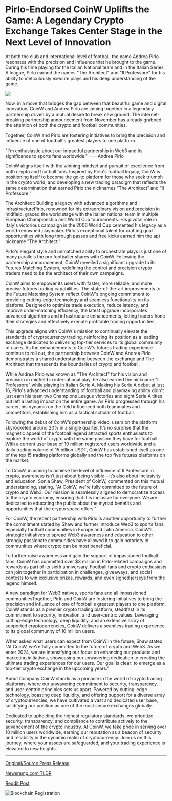 # Pirlo-Endorsed CoinW Uplifts the Game: A Legendary Crypto Exchange Takes Center Stage in the Next Level of Innovation

At both the club and international level of football, the name Andrea Pirlo resonates with the precision and influence that he brought to the game. During his time playing for the Italian National team and in the Italian Series A league, Pirlo earned the names "The Architect" and "Il Professore" for his ability to meticulously execute plays and his deep understanding of the game.

![](https://api.blockchainwire.io/uploads/Proleoio/editor_image/73e52739-598d-4c34-ba6f-45b36ac9c542.png)

Now, in a move that bridges the gap between that beautiful game and digital innovation, CoinW and Andrea Pirlo are joining together in a legendary partnership driven by a mutual desire to break new ground. The internet-breaking partnership announcement from November has already grabbed the attention of both the crypto and football communities.

Together, CoinW and Pirlo are fostering initiatives to bring the precision and influence of one of football's greatest players to one platform.

"I'm enthusiastic about our impactful partnership in Web3 and its significance to sports fans worldwide." ——Andrea Pirlo

CoinW aligns itself with the winning mindset and pursuit of excellence from both crypto and football fans. Inspired by Pirlo's football legacy, CoinW is positioning itself to become the go-to platform for those who seek triumph in the crypto world, and developing a new trading paradigm that reflects the same determination that earned Pirlo the nicknames “The Architect” and “Il Professore.”

The Architect: Building a legacy with advanced algorithms and infrastructurePirlo, renowned for his extraordinary vision and precision in midfield, graced the world stage with the Italian national team in multiple European Championship and World Cup tournaments. His pivotal role in Italy's victorious campaign in the 2006 World Cup cemented his legacy as a world-renowned playmaker. Pirlo's exceptional talent for crafting goal opportunities with long through passes and free kicks earned him the apt nickname "The Architect."

Pirlo's elegant style and unmatched ability to orchestrate plays is just one of many parallels the pro footballer shares with CoinW. Following the partnership announcement, CoinW unveiled a significant upgrade to its Futures Matching System, redefining the control and precision crypto traders need to be the architect of their own campaigns.

CoinW aims to empower its users with faster, more reliable, and more precise futures trading capabilities. The state-of-the-art improvements to the Future Matching System reflect CoinW's ongoing commitment to providing cutting-edge technology and seamless functionality on its platform. Designed to optimize trade execution, reduce latency, and improve order-matching efficiency, the latest upgrade incorporates advanced algorithms and infrastructure enhancements, letting traders hone their strategies and effectively execute profitable trading opportunities.

This upgrade aligns with CoinW's mission to continually elevate the standards of cryptocurrency trading, reinforcing its position as a leading exchange dedicated to delivering top-tier services to its global community of users. As the enhancements to CoinW's futures trading experience continue to roll out, the partnership between CoinW and Andrea Pirlo demonstrates a shared understanding between the exchange and The Architect that transcends the boundaries of crypto and football.

While Andrea Pirlo was known as "The Architect" for his vision and precision in midfield in international play, he also earned the nickname "Il Professore" while playing in Italian Serie A. Making his Serie A debut at just 16, Pirlo's advanced understanding of football and playmaking ability didn't just earn his team two Champions League victories and eight Serie A titles but left a lasting impact on the entire game. As Pirlo progressed through his career, his dynamic on the field influenced both teammates and competitors, establishing him as a tactical scholar of football.

Following the debut of CoinW’s partnership video, users on the platform skyrocketed around 20% in a single quarter. It’s no surprise that the magnetic appeal of the football legend attracted sports enthusiasts to explore the world of crypto with the same passion they have for football. With a current user base of 10 million registered users worldwide and a daily trading volume of 15 billion USDT, CoinW has established itself as one of the top 15 trading platforms globally and the top five futures platforms on the market.

To CoinW, in aiming to achieve the level of influence of Il Professore in crypto, awareness isn’t just about being visible – it’s also about inclusivity and education. Sonia Shaw, President of CoinW, commented on this mutual understanding, stating, "At CoinW, we're fully committed to the future of crypto and Web3. Our mission is seamlessly aligned to democratize access to the crypto economy, ensuring that it is inclusive for everyone. We are dedicated to educating the public about the myriad benefits and opportunities that the crypto space offers."

For CoinW, the recent partnership with Pirlo is another opportunity to further the commitment stated by Shaw and further introduce Web3 to sports fans, especially football communities in Europe and Latin America. CoinW’s strategic initiatives to spread Web3 awareness and education to other strongly passionate communities have allowed it to gain notoriety in communities where crypto can be most beneficial.

To further raise awareness and gain the support of impassioned football fans, CoinW has committed over $3 million in Pirlo-related campaigns and rewards as part of its sixth anniversary. Football fans and crypto enthusiasts can join together in participation in challenges, giveaways, and social contests to win exclusive prizes, rewards, and even signed jerseys from the legend himself.

A new paradigm for Web3 natives, sports fans and all impassioned communitiesTogether, Pirlo and CoinW are fostering initiatives to bring the precision and influence of one of football's greatest players to one platform. CoinW stands as a premier crypto trading platform, steadfast in its commitment to security, innovation, and user-centric values. Leveraging cutting-edge technology, deep liquidity, and an extensive array of supported cryptocurrencies, CoinW delivers a seamless trading experience to its global community of 10 million users.

When asked what users can expect from CoinW in the future, Shaw stated, "At CoinW, we're fully committed to the future of crypto and Web3. As we enter 2024, we are intensifying our focus on enhancing our products and marketing initiatives, showcasing our unwavering dedication to creating the ultimate trading experiences for our users. Our goal is clear: to emerge as a top-tier crypto exchange in the upcoming years."

About Company:CoinW stands as a pinnacle in the world of crypto trading platforms, where our unwavering commitment to security, transparency, and user-centric principles sets us apart. Powered by cutting-edge technology, boasting deep liquidity, and offering support for a diverse array of cryptocurrencies, we have cultivated a vast and dedicated user base, solidifying our position as one of the most secure exchanges globally.

Dedicated to upholding the highest regulatory standards, we prioritize security, transparency, and compliance to contribute actively to the advancement of the crypto industry. At CoinW, we take pride in serving over 10 million users worldwide, earning our reputation as a beacon of security and reliability in the dynamic realm of cryptocurrency. Join us on this journey, where your assets are safeguarded, and your trading experience is elevated to new heights. 

---

[Original/Source Press Release](https://blockchainwire.io/press-release/pirlo-endorsed-coinw-uplifts-the-game-a-legendary-crypto-exchange-takes-center-stage-in-the-next-level-of-innovation)
                    

[Newsramp.com TLDR](None) 



[Reddit Post](https://www.reddit.com/r/CryptoNewsInfo/comments/1avwy1b/andrea_pirlo_partners_with_coinw_to_bring/) 



![Blockchain Registration](https://cdn.newsramp.app/blockchainwire/qrcode/242/20/noteItye.webp)